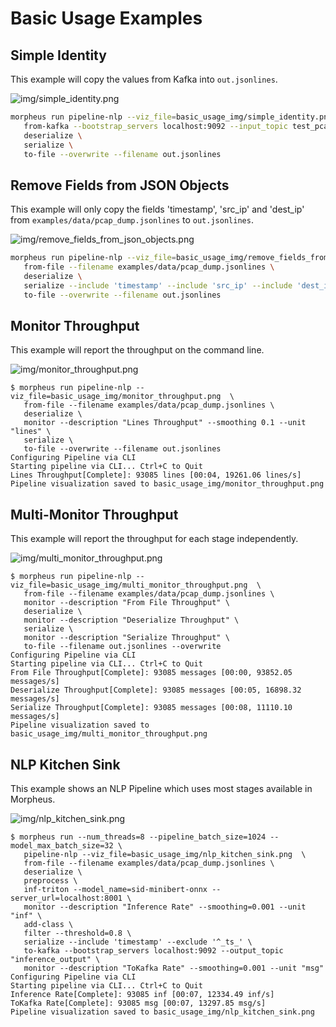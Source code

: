 <!--
SPDX-FileCopyrightText: Copyright (c) 2022, NVIDIA CORPORATION & AFFILIATES. All rights reserved.
SPDX-License-Identifier: Apache-2.0

Licensed under the Apache License, Version 2.0 (the "License");
you may not use this file except in compliance with the License.
You may obtain a copy of the License at

http://www.apache.org/licenses/LICENSE-2.0

Unless required by applicable law or agreed to in writing, software
distributed under the License is distributed on an "AS IS" BASIS,
WITHOUT WARRANTIES OR CONDITIONS OF ANY KIND, either express or implied.
See the License for the specific language governing permissions and
limitations under the License.
-->

# Basic Usage Examples

## Simple Identity

This example will copy the values from Kafka into `out.jsonlines`.

![img/simple_identity.png](img/simple_identity.png)

```bash
morpheus run pipeline-nlp --viz_file=basic_usage_img/simple_identity.png  \
   from-kafka --bootstrap_servers localhost:9092 --input_topic test_pcap \
   deserialize \
   serialize \
   to-file --overwrite --filename out.jsonlines
```

## Remove Fields from JSON Objects

This example will only copy the fields 'timestamp', 'src_ip' and 'dest_ip' from `examples/data/pcap_dump.jsonlines` to
`out.jsonlines`.

![img/remove_fields_from_json_objects.png](img/remove_fields_from_json_objects.png)

```bash
morpheus run pipeline-nlp --viz_file=basic_usage_img/remove_fields_from_json_objects.png \
   from-file --filename examples/data/pcap_dump.jsonlines \
   deserialize \
   serialize --include 'timestamp' --include 'src_ip' --include 'dest_ip' \
   to-file --overwrite --filename out.jsonlines
```

## Monitor Throughput

This example will report the throughput on the command line.

![img/monitor_throughput.png](img/monitor_throughput.png)

```console
$ morpheus run pipeline-nlp --viz_file=basic_usage_img/monitor_throughput.png  \
   from-file --filename examples/data/pcap_dump.jsonlines \
   deserialize \
   monitor --description "Lines Throughput" --smoothing 0.1 --unit "lines" \
   serialize \
   to-file --overwrite --filename out.jsonlines
Configuring Pipeline via CLI
Starting pipeline via CLI... Ctrl+C to Quit
Lines Throughput[Complete]: 93085 lines [00:04, 19261.06 lines/s]
Pipeline visualization saved to basic_usage_img/monitor_throughput.png
```

## Multi-Monitor Throughput

This example will report the throughput for each stage independently.

![img/multi_monitor_throughput.png](img/multi_monitor_throughput.png)

```console
$ morpheus run pipeline-nlp --viz_file=basic_usage_img/multi_monitor_throughput.png  \
   from-file --filename examples/data/pcap_dump.jsonlines \
   monitor --description "From File Throughput" \
   deserialize \
   monitor --description "Deserialize Throughput" \
   serialize \
   monitor --description "Serialize Throughput" \
   to-file --filename out.jsonlines --overwrite
Configuring Pipeline via CLI
Starting pipeline via CLI... Ctrl+C to Quit
From File Throughput[Complete]: 93085 messages [00:00, 93852.05 messages/s]
Deserialize Throughput[Complete]: 93085 messages [00:05, 16898.32 messages/s]
Serialize Throughput[Complete]: 93085 messages [00:08, 11110.10 messages/s]
Pipeline visualization saved to basic_usage_img/multi_monitor_throughput.png
```

## NLP Kitchen Sink

This example shows an NLP Pipeline which uses most stages available in Morpheus.

![img/nlp_kitchen_sink.png](img/nlp_kitchen_sink.png)

```console
$ morpheus run --num_threads=8 --pipeline_batch_size=1024 --model_max_batch_size=32 \
   pipeline-nlp --viz_file=basic_usage_img/nlp_kitchen_sink.png  \
   from-file --filename examples/data/pcap_dump.jsonlines \
   deserialize \
   preprocess \
   inf-triton --model_name=sid-minibert-onnx --server_url=localhost:8001 \
   monitor --description "Inference Rate" --smoothing=0.001 --unit "inf" \
   add-class \
   filter --threshold=0.8 \
   serialize --include 'timestamp' --exclude '^_ts_' \
   to-kafka --bootstrap_servers localhost:9092 --output_topic "inference_output" \
   monitor --description "ToKafka Rate" --smoothing=0.001 --unit "msg"
Configuring Pipeline via CLI
Starting pipeline via CLI... Ctrl+C to Quit
Inference Rate[Complete]: 93085 inf [00:07, 12334.49 inf/s]
ToKafka Rate[Complete]: 93085 msg [00:07, 13297.85 msg/s]
Pipeline visualization saved to basic_usage_img/nlp_kitchen_sink.png
```
